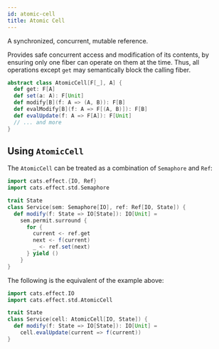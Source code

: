 ```yaml
---
id: atomic-cell
title: Atomic Cell
---
```


A synchronized, concurrent, mutable reference.

Provides safe concurrent access and modification of its contents, by ensuring only one fiber
can operate on them at the time. Thus, all operations except `get` may semantically block the
calling fiber.

```scala mdoc:silent
abstract class AtomicCell[F[_], A] {
  def get: F[A]
  def set(a: A): F[Unit]
  def modify[B](f: A => (A, B)): F[B]
  def evalModify[B](f: A => F[(A, B)]): F[B]
  def evalUpdate(f: A => F[A]): F[Unit]
  // ... and more
}
```

## Using `AtomicCell`

The `AtomicCell` can be treated as a combination of `Semaphore` and `Ref`:
```scala mdoc:reset:silent
import cats.effect.{IO, Ref}
import cats.effect.std.Semaphore

trait State
class Service(sem: Semaphore[IO], ref: Ref[IO, State]) {
  def modify(f: State => IO[State]): IO[Unit] = 
    sem.permit.surround {
      for {
        current <- ref.get
        next <- f(current)
        _ <- ref.set(next) 
      } yield ()
    }
}
```

The following is the equivalent of the example above:
```scala mdoc:reset:silent
import cats.effect.IO
import cats.effect.std.AtomicCell

trait State
class Service(cell: AtomicCell[IO, State]) {
  def modify(f: State => IO[State]): IO[Unit] = 
    cell.evalUpdate(current => f(current))
}
```
